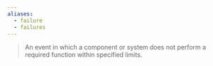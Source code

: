 ```yaml
---
aliases:
  - failure
  - failures
---
```



> An event in which a component or system does not perform a required function within specified limits.